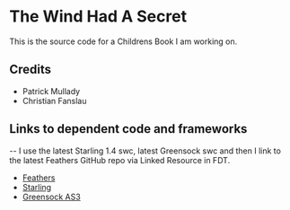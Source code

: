 # The Wind Had A Secret

This is the source code for a Childrens Book I am working on.

## Credits

* Patrick Mullady
* Christian Fanslau

## Links to dependent code and frameworks

-- I use the latest Starling 1.4 swc, latest Greensock swc and then I link to the latest Feathers GitHub repo via Linked Resource in FDT.

* [Feathers](https://github.com/joshtynjala/feathers)
* [Starling](https://github.com/PrimaryFeather/Starling-Framework)
* [Greensock AS3](https://github.com/greensock/GreenSock-AS3)
